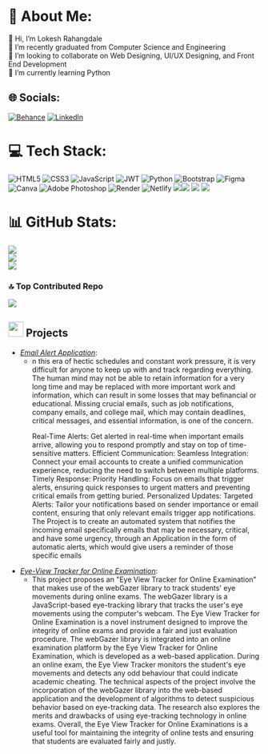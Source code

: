 
# 💫 About Me:
👋 Hi, I’m Lokesh Rahangdale <br> 🔭 I’m recently graduated from Computer  Science and Engineering<br>👯 I’m looking to collaborate on Web Designing, UI/UX Designing, and Front End Development<br>🌱 I’m currently learning Python <br>


## 🌐 Socials:
[![Behance](https://img.shields.io/badge/Behance-1769ff?logo=behance&logoColor=white)](https://behance.net/https://www.behance.net/lokeshrahangd2) [![LinkedIn](https://img.shields.io/badge/LinkedIn-%230077B5.svg?logo=linkedin&logoColor=white)](https://linkedin.com/in/https://www.linkedin.com/in/lokesh-rahangdale-289a16222/) 

# 💻 Tech Stack:

  
![HTML5](https://img.shields.io/badge/html5-%23E34F26.svg?style=flat&logo=html5&logoColor=white) ![CSS3](https://img.shields.io/badge/css3-%231572B6.svg?style=flat&logo=css3&logoColor=white) ![JavaScript](https://img.shields.io/badge/javascript-%23323330.svg?style=flat&logo=javascript&logoColor=%23F7DF1E) ![JWT](https://img.shields.io/badge/JWT-black?style=flat&logo=JSON%20web%20tokens) ![Python](https://img.shields.io/badge/python-3670A0?style=flat&logo=python&logoColor=ffdd54) ![Bootstrap](https://img.shields.io/badge/bootstrap-%238511FA.svg?style=flat&logo=bootstrap&logoColor=white)  ![Figma](https://img.shields.io/badge/figma-%23F24E1E.svg?style=flat&logo=figma&logoColor=white) ![Canva](https://img.shields.io/badge/Canva-%2300C4CC.svg?style=flat&logo=Canva&logoColor=white) ![Adobe Photoshop](https://img.shields.io/badge/adobe%20photoshop-%2331A8FF.svg?style=flat&logo=adobe%20photoshop&logoColor=white) ![Render](https://img.shields.io/badge/Render-%46E3B7.svg?style=flat&logo=render&logoColor=white) ![Netlify](https://img.shields.io/badge/netlify-%23000000.svg?style=flat&logo=netlify&logoColor=#00C7B7) <img src="https://img.shields.io/badge/FastAPI-005571?style=for-the-badge&logo=fastapi&logoColor=white"><img src="https://img.shields.io/badge/GitHub-%23121011.svg?style=for-the-badge&logo=github&logoColor=white"> <img src="https://img.shields.io/badge/Pycharm-5C2D91.svg?style=for-the-badge&logo=pycharm&logoColor=white"> <img src="https://img.shields.io/badge/Visual%20Studio%20Code-0078d7.svg?style=for-the-badge&logo=visual-studio-code&logoColor=white">
  

# 📊 GitHub Stats:
![](https://github-readme-stats.vercel.app/api?username=Lokesh-14092002&theme=dark&hide_border=true&include_all_commits=false&count_private=false)<br/>
![](https://github-readme-streak-stats.herokuapp.com/?user=Lokesh-14092002&theme=dark&hide_border=true)<br/>
![](https://github-readme-stats.vercel.app/api/top-langs/?username=Lokesh-14092002&theme=dark&hide_border=true&include_all_commits=false&count_private=false&layout=compact)

### 🔝 Top Contributed Repo
![](https://github-contributor-stats.vercel.app/api?username=Lokesh-14092002&limit=5&theme=onedark&combine_all_yearly_contributions=true)

## <img src="https://media1.giphy.com/media/Q8PQ1KuarrYucCMVTJ/giphy.gif?cid=ecf05e47odgm8bs8cmb8cf1ijmfzqaeeu9fzmx6nbcv06ky2&rid=giphy.gif" width="30">  Projects
<ul>			
	<li><i><a href="https://github.com/Lokesh-14092002/email_alert_app.git">Email Alert Application</a></i>:<ul><li>n this era of hectic schedules and constant work pressure, it is very difficult for anyone to keep up with and track regarding everything. The human mind may not be able to retain information for a very long time and may be replaced with more important work and information, which can result in some losses that may befinancial or educational. Missing crucial emails, such as job notifications, company emails, and college mail, which may contain deadlines, critical messages, and essential information, is one of the concern.

Real-Time Alerts: Get alerted in real-time when important emails arrive, allowing you to respond promptly and stay on top of time-sensitive matters.
Efficient Communication: Seamless Integration: Connect your email accounts to create a unified communication experience, reducing the need to switch between multiple platforms.
Timely Response: Priority Handling: Focus on emails that trigger alerts, ensuring quick responses to urgent matters and preventing critical emails from getting buried.
Personalized Updates: Targeted Alerts: Tailor your notifications based on sender importance or email content, ensuring that only relevant emails trigger app notifications.
The Project is to create an automated system that notifies the incoming email specifically emails that may be necessary, critical, and have some urgency, through an Application in the form of automatic alerts, which would give users a reminder of those specific emails</li></ul></li>
	<li><i><a href="https://github.com/Lokesh-14092002/Eye-View-Tracker-For-Online-Exam.git">Eye-View Tracker for Online Examination</a></i>:<ul><li>This project proposes an "Eye View Tracker for Online Examination" that makes use of the webGazer library to track students' eye movements during online exams. The webGazer library is a JavaScript-based eye-tracking library that tracks the user's eye movements using the computer's webcam. The Eye View Tracker for Online Examination is a novel instrument designed to improve the integrity of online exams and provide a fair and just evaluation procedure. The webGazer library is integrated into an online examination platform by the Eye View Tracker for Online Examination, which is developed as a web-based application. During an online exam, the Eye View Tracker monitors the student's eye movements and detects any odd behaviour that could indicate academic cheating. The technical aspects of the project involve the incorporation of the webGazer library into the web-based application and the development of algorithms to detect suspicious behavior based on eye-tracking data. The research also explores the merits and drawbacks of using eye-tracking technology in online exams. Overall, the Eye View Tracker for Online Examinations is a useful tool for maintaining the integrity of online tests and ensuring that students are evaluated fairly and justly.</li></ul></li>
	
</ul>

